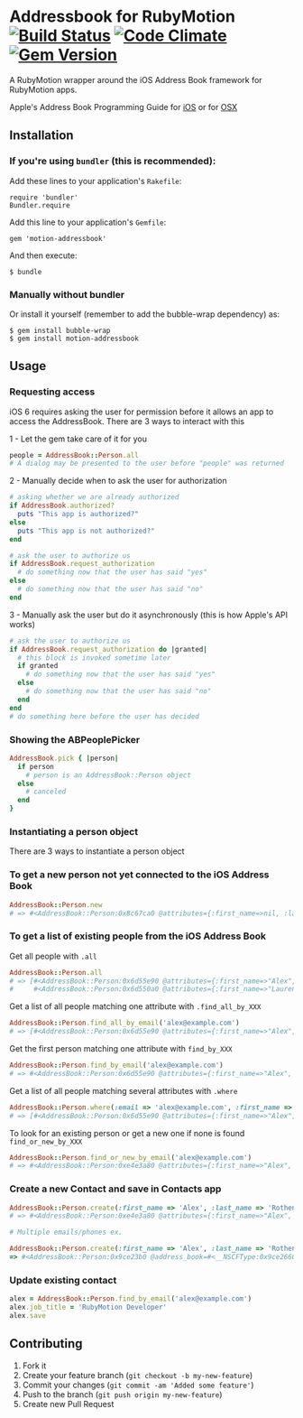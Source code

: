 # Addressbook for RubyMotion[![Build Status](https://secure.travis-ci.org/alexrothenberg/motion-addressbook.png)](http://travis-ci.org/alexrothenberg/motion-addressbook) [![Code Climate](https://codeclimate.com/github/alexrothenberg/motion-addressbook.png)](https://codeclimate.com/github/alexrothenberg/motion-addressbook) [![Gem Version](https://badge.fury.io/rb/motion-addressbook.png)](http://badge.fury.io/rb/motion-addressbook)

A RubyMotion wrapper around the iOS Address Book framework for RubyMotion apps.

Apple's Address Book Programming Guide for [iOS](http://developer.apple.com/library/ios/#DOCUMENTATION/ContactData/Conceptual/AddressBookProgrammingGuideforiPhone/Introduction.html)
or for [OSX](https://developer.apple.com/library/mac/#documentation/userexperience/Conceptual/AddressBook/AddressBook.html#//apple_ref/doc/uid/10000117i)

## Installation

### If you're using `bundler` (this is recommended):

Add these lines to your application's `Rakefile`:

    require 'bundler'
    Bundler.require

Add this line to your application's `Gemfile`:

    gem 'motion-addressbook'

And then execute:

    $ bundle

### Manually without bundler

Or install it yourself (remember to add the bubble-wrap dependency) as:

    $ gem install bubble-wrap
    $ gem install motion-addressbook

## Usage

### Requesting access

iOS 6 requires asking the user for permission before it allows an app to access the AddressBook.  There are 3 ways to interact with this

1 - Let the gem take care of it for you

```ruby
people = AddressBook::Person.all
# A dialog may be presented to the user before "people" was returned
```

2 - Manually decide when to ask the user for authorization

```ruby
# asking whether we are already authorized
if AddressBook.authorized?
  puts "This app is authorized?"
else
  puts "This app is not authorized?"
end

# ask the user to authorize us
if AddressBook.request_authorization
  # do something now that the user has said "yes"
else
  # do something now that the user has said "no"
end
```

3 - Manually ask the user but do it asynchronously (this is how Apple's API works)

```ruby
# ask the user to authorize us
if AddressBook.request_authorization do |granted|
  # this block is invoked sometime later
  if granted
    # do something now that the user has said "yes"
  else
    # do something now that the user has said "no"
  end
end
# do something here before the user has decided
```

### Showing the ABPeoplePicker

```ruby
AddressBook.pick { |person|
  if person
    # person is an AddressBook::Person object
  else
    # canceled
  end
}
```

### Instantiating a person object

There are 3 ways to instantiate a person object

### To get a new person not yet connected to the iOS Address Book

```ruby
AddressBook::Person.new
# => #<AddressBook::Person:0x8c67ca0 @attributes={:first_name=>nil, :last_name=>nil, :job_title=>nil, :department=>nil, :organization=>nil} @new_record=true @ab_person=#<__NSCFType:0x6d832e0>>
```

### To get a list of existing people from the iOS Address Book

Get all people with `.all`

```ruby
AddressBook::Person.all
# => [#<AddressBook::Person:0x6d55e90 @attributes={:first_name=>"Alex", :last_name=>"Rothenberg", :job_title=>nil, :department=>nil, :organization=>nil} @ab_person=#<__NSCFType:0x6df8bf0>>,
#     #<AddressBook::Person:0x6d550a0 @attributes={:first_name=>"Laurent", :last_name=>"Sansonetti", :job_title=>nil, :department=>nil, :organization=>"HipByte"} @ab_person=#<__NSCFType:0x6df97d0>>]
```

Get a list of all people matching one attribute with `.find_all_by_XXX`

```ruby
AddressBook::Person.find_all_by_email('alex@example.com')
# => [#<AddressBook::Person:0x6d55e90 @attributes={:first_name=>"Alex", :last_name=>"Rothenberg", :job_title=>nil, :department=>nil, :organization=>nil} @ab_person=#<__NSCFType:0x6df8bf0>>]
```

Get the first person matching one attribute with `find_by_XXX`

```ruby
AddressBook::Person.find_by_email('alex@example.com')
# => #<AddressBook::Person:0x6d55e90 @attributes={:first_name=>"Alex", :last_name=>"Rothenberg", :job_title=>nil, :department=>nil, :organization=>nil} @ab_person=#<__NSCFType:0x6df8bf0>>
```

Get a list of all people matching several attributes with `.where`

```ruby
AddressBook::Person.where(:email => 'alex@example.com', :first_name => 'Alex')
# => [#<AddressBook::Person:0x6d55e90 @attributes={:first_name=>"Alex", :last_name=>"Rothenberg", :job_title=>nil, :department=>nil, :organization=>nil} @ab_person=#<__NSCFType:0x6df8bf0>>]
```

To look for an existing person or get a new one if none is found `find_or_new_by_XXX`

```ruby
AddressBook::Person.find_or_new_by_email('alex@example.com')
# => #<AddressBook::Person:0xe4e3a80 @attributes={:first_name=>"Alex", :last_name=>"Rothenberg", :job_title=>nil, :department=>nil, :organization=>nil} @ab_person=#<__NSCFType:0xe4bbef0>>
```

### Create a new Contact and save in Contacts app

```ruby
AddressBook::Person.create(:first_name => 'Alex', :last_name => 'Rothenberg', :email => [{ :value => 'alex@example.com', :label => 'Home'}], , :phones => [{ :value => '9920149993', :label => 'Mobile'}])
# => #<AddressBook::Person:0xe4e3a80 @attributes={:first_name=>"Alex", :last_name=>"Rothenberg", :job_title=>nil, :department=>nil, :organization=>nil} @ab_person=#<__NSCFType:0xe4bbef0>>

# Multiple emails/phones ex.

AddressBook::Person.create(:first_name => 'Alex', :last_name => 'Rothenberg', :emails => ["a@mail.com", "b@gmail.com", "c@gmail.com", {:value => 'ashish@gmail.com', :label => 'Personal'} ], :phones => ['1234','2345','4567'])
=> #<AddressBook::Person:0x9ce23b0 @address_book=#<__NSCFType:0x9ce2660> @ab_person=#<__NSCFType:0x9ce2450> @attributes=nil>
```
### Update existing contact

```ruby
alex = AddressBook::Person.find_by_email('alex@example.com')
alex.job_title = 'RubyMotion Developer'
alex.save
```

## Contributing

1. Fork it
2. Create your feature branch (`git checkout -b my-new-feature`)
3. Commit your changes (`git commit -am 'Added some feature'`)
4. Push to the branch (`git push origin my-new-feature`)
5. Create new Pull Request

